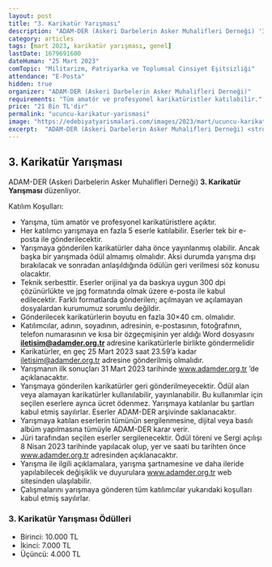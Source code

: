 ```yaml
---
layout: post
title: "3. Karikatür Yarışması"
description: "ADAM-DER (Askeri Darbelerin Asker Muhalifleri Derneği) '3. Karikatür Yarışması' düzenliyor."
category: articles
tags: [mart 2023, karikatür yarışması, genel]
lastDate: 1679691600
dateHuman: "25 Mart 2023"
comTopic: "Militarizm, Patriyarka ve Toplumsal Cinsiyet Eşitsizliği"
attendance: "E-Posta"
hidden: true
organizer: "ADAM-DER (Askeri Darbelerin Asker Muhalifleri Derneği)"
requirements: "Tüm amatör ve profesyonel karikatüristler katılabilir."
price: "21 Bin TL'dir"
permalink: "ucuncu-karikatur-yarismasi"
image: "https://edebiyatyarismalari.com/images/2023/mart/ucuncu-karikatur-yarismasi.jpg"
excerpt:  "ADAM-DER (Askeri Darbelerin Asker Muhalifleri Derneği) <strong> 3. Karikatür Yarışması </strong> düzenliyor."
---
```


## 3. Karikatür Yarışması
ADAM-DER (Askeri Darbelerin Asker Muhalifleri Derneği) **3. Karikatür Yarışması** düzenliyor.  

Katılım Koşulları:
- Yarışma, tüm amatör ve profesyonel karikatüristlere açıktır.
- Her katılımcı yarışmaya en fazla 5 eserle katılabilir. Eserler tek bir e-posta ile gönderilecektir.
- Yarışmaya gönderilen karikatürler daha önce yayınlanmış olabilir. Ancak başka bir yarışmada ödül almamış olmalıdır. Aksi durumda yarışma dışı bırakılacak ve sonradan anlaşıldığında ödülün geri verilmesi söz konusu olacaktır.
- Teknik serbesttir. Eserler orijinal ya da baskıya uygun 300 dpi çözünürlükte ve jpg formatında olmak üzere e-posta ile kabul edilecektir. Farklı formatlarda gönderilen; açılmayan ve açılamayan dosyalardan kurumumuz sorumlu değildir.
- Gönderilecek karikatürlerin boyutu en fazla 30×40 cm. olmalıdır.
- Katılımcılar, adının, soyadının, adresinin, e-postasının, fotoğrafının, telefon numarasının ve kısa bir özgeçmişinin yer aldığı Word dosyasını **iletisim@adamder.org.tr** adresine karikatürlerle birlikte göndermelidir
- Karikatürler, en geç 25 Mart 2023 saat 23.59’a kadar iletisim@adamder.org.tr adresine gönderilmiş olmalıdır.
- Yarışmanın ilk sonuçları 31 Mart 2023 tarihinde www.adamder.org.tr ’de açıklanacaktır.
- Yarışmaya gönderilen karikatürler geri gönderilmeyecektir. Ödül alan veya alamayan karikatürler kullanılabilir, yayınlanabilir. Bu kullanımlar için seçilen eserlere ayrıca ücret ödenmez. Yarışmaya katılanlar bu şartları kabul etmiş sayılırlar. Eserler ADAM-DER arşivinde saklanacaktır.
- Yarışmaya katılan eserlerin tümünün sergilenmesine, dijital veya basılı albüm yapılmasına tümüyle ADAM-DER karar verir.
- Jüri tarafından seçilen eserler sergilenecektir. Ödül töreni ve Sergi açılışı 8 Nisan 2023 tarihinde yapılacak olup, yer ve saati bu tarihten önce www.adamder.org.tr adresinden açıklanacaktır.
- Yarışma ile ilgili açıklamalara, yarışma şartnamesine ve daha ileride yapılabilecek değişiklik ve duyurulara www.adamder.org.tr web sitesinden ulaşılabilir.
- Çalışmalarını yarışmaya gönderen tüm katılımcılar yukarıdaki koşulları kabul etmiş sayılırlar.


### 3. Karikatür Yarışması Ödülleri
- Birinci: 10.000 TL 
- İkinci: 7.000 TL
- Üçüncü: 4.000 TL